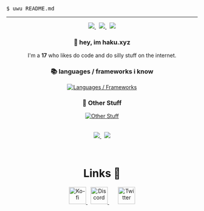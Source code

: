 <kbd>$ uwu README.md</kbd>

---

<div align="center">
    <a href="https://api.statusbadges.me/openspotify/1301299089073242232">
        <img src="https://api.statusbadges.me/badge/spotify/853550207039832084?style=for-the-badge&labelColor=%231e1e2e&color=%23cba6f7">
    </a>
    &nbsp;
    <a href="https://pronoundb.org/">
        <img src="https://img.shields.io/endpoint?url=https://pronoundb.org/shields/019884f5-b43e-743e-ba6f-78ac5f4af089.json&style=for-the-badge&labelColor=%231e1e2e&color=%23cba6f7">
    </a>
    &nbsp;
    <img src="https://img.shields.io/badge/age-17-cba6f7?style=for-the-badge&labelColor=1e1e2e">
</div>

<div align="center">
    <h3>👋 hey, im haku.xyz </h3>
    I'm a <b>17</b> who likes do code and do silly stuff on the internet.
    <h3>📚 languages / frameworks i know</h3>
    <a href="https://skillicons.dev">
        <img alt="Languages / Frameworks" src="https://skillicons.dev/icons?i=css,html,js,lua,md,nodejs,tailwind&perline=13">
    </a>
    <h3>🔧 Other Stuff</h3>
    <a href="https://skillicons.dev">
        <img alt="Other Stuff" src="https://skillicons.dev/icons?i=ae,discord,git,github,githubactions,materialui,mongodb,nginx,ps,pr,regex,replit,stackoverflow,vscode&perline=13">
    </a>
</div>

<br/>
<br/>

<div align="center">
    <a href="https://discord.com/users/1301299089073242232">
        <img src="https://lanyard.cnrad.dev/api/1301299089073242232?bg=181825&borderRadius=12px&animated=true&idleMessage=i%27m%20not%20doing%20anything%20:P%20%3A%29&showDisplayName=true" />
    </a>
    &nbsp;
    <a href="https://github.com/anuraghazra/github-readme-stats">
        <img src="https://github-readme-stats.vercel.app/api?username=hakuxyz&show_icons=true&bg_color=181825&text_color=cdd6f4&icon_color=cba6f7&title_color=cba6f7&hide_border=true&border_radius=12&include_all_commits=true&custom_title=My%20GitHub%20Stats">
    </a>
</div>

<br/>
<br/>

<div align="center">
    <h1>Links 🔗</h1>
    <div>
        <a href="https://ko-fi.com/h4ku">
            <picture width="45" height="45">
                <source srcset="https://cdn.simpleicons.org/kofi/FFF" media="(prefers-color-scheme: dark)" />
                <source srcset="https://cdn.simpleicons.org/kofi/000" media="(prefers-color-scheme: light)" />
                <img alt="Ko-fi" src="https://cdn.simpleicons.org/kofi/FFF" width="45" />
            </picture>
        </a>
        &nbsp;
        <a href="https://discord.com/users/1301299089073242232">
            <picture width="45" height="45">
                <source srcset="https://cdn.simpleicons.org/discord/FFF" media="(prefers-color-scheme: dark)" />
                <source srcset="https://cdn.simpleicons.org/discord/000" media="(prefers-color-scheme: light)" />
                <img alt="Discord" src="https://cdn.simpleicons.org/discord/FFF" width="45" />
            </picture>
        </a>
        &nbsp;
        </a>
        &nbsp;
        </a>
        &nbsp;
        <a href="https://x.com/haku_nl/">
            <picture width="45" height="45">
                <source srcset="https://cdn.simpleicons.org/x/FFF" media="(prefers-color-scheme: dark)" />
                <source srcset="https://cdn.simpleicons.org/x/000" media="(prefers-color-scheme: light)" />
                <img alt="Twitter" src="https://cdn.simpleicons.org/x/FFF" width="45" />
            </picture>
        </a>
    </div>
</div>
